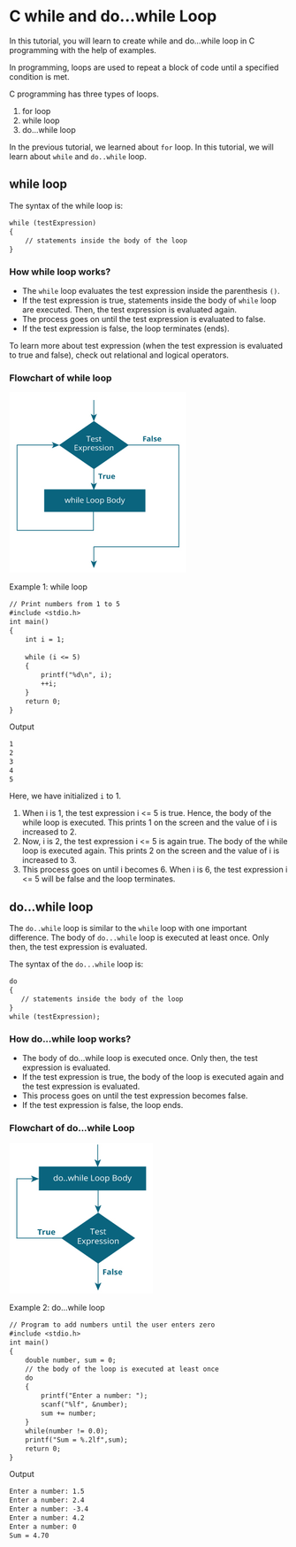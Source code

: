 # C while and do...while Loop

In this tutorial, you will learn to create while and do...while loop in C programming with the help of examples.

In programming, loops are used to repeat a block of code until a specified condition is met.

C programming has three types of loops.

1. for loop
2. while loop
3. do...while loop

In the previous tutorial, we learned about `for` loop. In this tutorial, we will learn about `while` and `do..while` loop.

## while loop

The syntax of the while loop is:

```
while (testExpression) 
{
    // statements inside the body of the loop 
}
```

### How while loop works?

* The `while` loop evaluates the test expression inside the parenthesis `()`.
* If the test expression is true, statements inside the body of `while` loop are executed. Then, the test expression is evaluated again.
* The process goes on until the test expression is evaluated to false.
* If the test expression is false, the loop terminates (ends).

To learn more about test expression (when the test expression is evaluated to true and false), check out relational and logical operators.

### Flowchart of while loop

![flowchart of while loop in C programming](/images/c-while-loop_0.jpg)

Example 1: while loop
```
// Print numbers from 1 to 5
#include <stdio.h>
int main()
{
    int i = 1;
    
    while (i <= 5)
    {
        printf("%d\n", i);
        ++i;
    }
    return 0;
}
```
Output
```
1
2
3
4
5
```

Here, we have initialized `i` to 1.

1. When i is 1, the test expression i <= 5 is true. Hence, the body of the while loop is executed. This prints 1 on the screen and the value of i is increased to 2.
2. Now, i is 2, the test expression i <= 5 is again true. The body of the while loop is executed again. This prints 2 on the screen and the value of i is increased to 3.
3. This process goes on until i becomes 6. When i is 6, the test expression i <= 5 will be false and the loop terminates.

## do...while loop

The `do..while` loop is similar to the `while` loop with one important difference. The body of `do...while` loop is executed at least once. Only then, the test expression is evaluated.

The syntax of the `do...while` loop is:

```
do
{
   // statements inside the body of the loop
}
while (testExpression);
```

### How do...while loop works?

* The body of do...while loop is executed once. Only then, the test expression is evaluated.
* If the test expression is true, the body of the loop is executed again and the test expression is evaluated.
* This process goes on until the test expression becomes false.
* If the test expression is false, the loop ends.

### Flowchart of do...while Loop

![do while loop flowchart in C programming](/images/c-do-while-loop_0.jpg)

Example 2: do...while loop
```
// Program to add numbers until the user enters zero
#include <stdio.h>
int main()
{
    double number, sum = 0;
    // the body of the loop is executed at least once
    do
    {
        printf("Enter a number: ");
        scanf("%lf", &number);
        sum += number;
    }
    while(number != 0.0);
    printf("Sum = %.2lf",sum);
    return 0;
}
```
Output
```
Enter a number: 1.5
Enter a number: 2.4
Enter a number: -3.4
Enter a number: 4.2
Enter a number: 0
Sum = 4.70
```